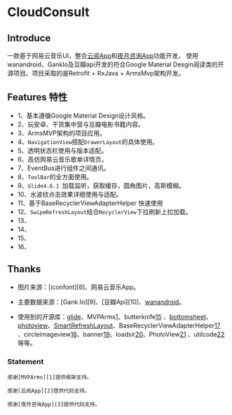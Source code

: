 # CloudConsult

## Introduce

一款基于网易云音乐UI，整合[云阅App](https://github.com/youlookwhat/CloudReader)和[夜月咨询App](https://github.com/yeyueduxing/YeLearns)功能开发，
使用wanandroid、GankIo及豆瓣api开发的符合Google Material Desgin阅读类的开源项目。项目采取的是Retrofit + RxJava + ArmsMvp架构开发。

## Features 特性
* 1、基本遵循Google Material Design设计风格。                                    
* 2、玩安卓、干货集中营与豆瓣电影书籍内容。                                    
* 3、ArmsMVP架构的项目应用。
* 4、``NavigationView``搭配``DrawerLayout``的具体使用。                                    
* 5、透明状态栏使用与版本适配。                                    
* 6、高仿网易云音乐歌单详情页。                                    
* 7、EventBus进行组件之间通讯。
* 8、``ToolBar``的全方面使用。                                    
* 9、``Glide4.6.1 ``加载监听，获取缓存，圆角图片，高斯模糊。
* 10、水波纹点击效果详细使用与适配。                                    
* 11、基于BaseRecyclerViewAdapterHelper 快速使用
* 12、``SwipeRefreshLayout``结合``RecyclerView``下拉刷新上拉加载。
* 13、
* 14、
* 15、
* 16、


## Thanks

 - 图片来源：[iconfont][6]、网易云音乐App。

 - 主要数据来源：[Gank.Io][9]、[豆瓣Api][10]、[wanandroid][27]。

 - 使用到的开源库：[glide][11]、MVPArms[1]、butterknife[15]
 、[bottomsheet][12]、[photoview][16]、[SmartRefreshLayout][14]、BaseRecyclerViewAdapterHelper[17]
 、circleimageview[18]、banner[19]、loadsir[20]、PhotoView[21] 、utilcode[22]等等。


### Statement
    感谢[MVPArms][1]提供框架支持。

    感谢[云阅App][2]提供代码支持。

    感谢[夜月咨询App][3]提供代码支持。


[1]:https://github.com/JessYanCoding/MVPArms
[2]:https://github.com/youlookwhat/CloudReader
[3]:https://github.com/yeyueduxing/YeLearns

[4]:https://android-arsenal.com/api?level=19
[30]:https://img.shields.io/badge/release-2.2-red.svg
[31]:https://github.com/youlookwhat/CloudReader/releases
[32]:https://img.shields.io/badge/PRs-welcome-brightgreen.svg
[33]:https://github.com/youlookwhat/CloudReader/pulls
[34]:https://img.shields.io/badge/download-fir.im-blue.svg
[35]:https://fir.im/cloudreader

[11]:https://github.com/bumptech/glide
[12]:https://github.com/Flipboard/bottomsheet
[13]:https://github.com/JakeWharton/NineOldAndroids
[14]:https://github.com/ReactiveX/RxAndroid
[15]:https://github.com/JakeWharton/butterknife
[16]:https://github.com/chrisbanes/PhotoView
[17]:https://github.com/CymChad/BaseRecyclerViewAdapterHelper
[18]:https://github.com/hdodenhof/CircleImageView
[19]:https://github.com/youth5201314/banner
[20]:https://github.com/KingJA/LoadSir
[21]:https://github.com/chrisbanes/PhotoView
[22]:https://github.com/Blankj/AndroidUtilCode








[23]:http://www.jianshu.com/p/69a229fb6e1d
[24]:http://jingbin.me/2017/11/23/%E5%BC%80%E5%8F%91%E4%B8%AD%E6%89%80%E9%81%87%E9%97%AE%E9%A2%98%E5%BD%92%E7%BA%B3/
[25]:http://jingbin.me/2016/12/25/%E5%B8%B8%E8%A7%81%E9%97%AE%E9%A2%98-%E4%BA%91%E9%98%85/
[26]:https://segmentfault.com/a/1190000002876984#articleHeader21
[27]:http://www.wanandroid.com/index

